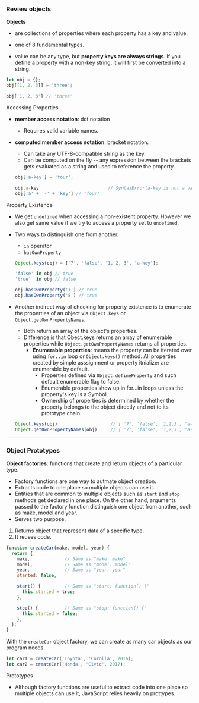 ### Review objects

**Objects** 

- are collections of properties where each property has a key and value. 
- one of  8 fundamental types.

- value can be any type, but **property keys are always strings**. If you define a property with a non-key string, it will first be converted into a string. 

```js
let obj = {};
obj[[1, 2, 3]] = 'three';

obj['1, 2, 3'] // 'three'
```

Accessing Properties

- **member access notation**: dot notation

  - Requires valid variable names. 

- **computed member access notation**: bracket notation. 

  - Can take any UTF-8-compatible string as the key. 
  - Can be computed on the fly -- any expression between the brackets gets evaluated as a string and used to reference the property. 

  ```js
  obj['a-key'] = 'four';
  
  obj.a-key 						 // SyntaxError(a-key is not a valid variable name)
  obj['a' + '-' + 'key'] // 'four'
  ```

Property Existence

- We get `undefined` when accessing a non-existent property. However we also get same value if we try to access a property set to `undefined`. 

- Two ways to distinguish one from another. 

  - `in` operator
  - `hasOwnProperty`

  ```js
  Object.keys(obj) = ['7', 'false', '1, 2, 3', 'a-key'];
  
  'false' in obj // true
  'true'  in obj // false
  
  obj.hasOwnProperty('7') // true
  obj.hasOwnProperty('8') // true
  ```

- Another indirect way of checking for property existence is to enumerate the properties of an object via `Object.keys` or `Object.getOwnPropertyNames`. 

  - Both return an array of the object's properties. 
  - Difference is that Obect.keys returns an array of enumerable properties while `Object.getOwnPropertyNames` returns all properties.
    - **Enumerable properties**: means the property can be iterated over using `for..in` loop or `Object.keys()` method. All properties created by simple asssignment or property itnializer are enumerable by default. 
      - Properties defined via `Object.defineProperty` and such default enumerable flag to false. 
      - Enumerable properties show up in for...in loops unless the property's key is a Symbol. 
      - Ownership of properties is determined by whether the property belongs to the object directly and not to its prototype chain. 

  ```js
  Object.keys(obj)                    // [ '7', 'false', '1,2,3', 'a-key', 'undefinedKey' ]
  Object.getOwnPropertyNames(obj)     // [ '7', 'false', '1,2,3', 'a-key', 'undefinedKey' ]
  ```

------

### Object Prototypes

 **Object factories**: functions that create and return objects of a particular type. 

- Factory functions are one way to autmate object creation.  
- Extracts code to one place so multiple objects can use it. 
- Entities that are common to multiple objects such as `start` and `stop` methods get declared in one place. On the other hand, arguments passed to the factory function distinguish one object from another, such as make, model and year. 
- Serves two purpose. 

1. Returns object that represent data of a specific type. 
2. It reuses code. 

```js
function createCar(make, model, year) {
  return {
    make,             // Same as "make: make"
    model,            // Same as "model: model"
    year,             // Same as "year: year"
    started: false,

    start() {         // Same as "start: function() {"
      this.started = true;
    },

    stop() {          // Same as "stop: function() {"
      this.started = false;
    },
  };
}
```

With the `createCar` object factory, we can create as many car objects as our program needs.

```js
let car1 = createCar('Toyota', 'Corolla', 2016);
let car2 = createCar('Honda', 'Civic', 2017);
```

Prototypes

- Although factory functions are useful to extract code into one place so multiple objects can use it, JavaScript relies heavily on prottypes. 
